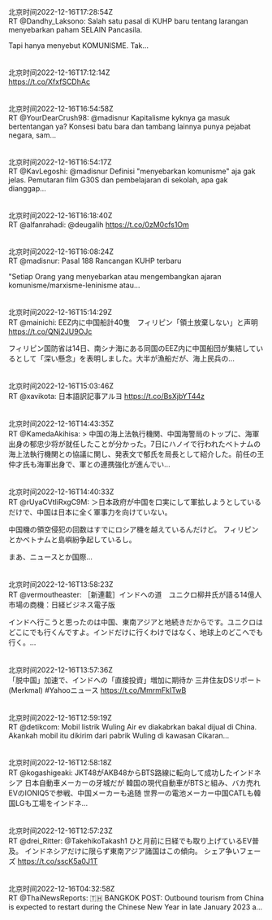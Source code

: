 北京时间2022-12-16T17:28:54Z<br>RT @Dandhy_Laksono: Salah satu pasal di KUHP baru tentang larangan menyebarkan paham SELAIN Pancasila.

Tapi hanya menyebut KOMUNISME. Tak…<br><br><br>北京时间2022-12-16T17:12:14Z<br>https://t.co/XfxfSCDhAc<br><br><br>北京时间2022-12-16T16:54:58Z<br>RT @YourDearCrush98: @madisnur Kapitalisme kyknya ga masuk bertentangan ya? Konsesi batu bara dan tambang lainnya punya pejabat negara, sam…<br><br><br>北京时间2022-12-16T16:54:17Z<br>RT @KavLegoshi: @madisnur Definisi "menyebarkan komunisme" aja gak jelas. Pemutaran film G30S dan pembelajaran di sekolah, apa gak dianggap…<br><br><br>北京时间2022-12-16T16:18:40Z<br>RT @alfanrahadi: @deugalih https://t.co/0zM0cfs1Om<br><br><br>北京时间2022-12-16T16:08:24Z<br>RT @madisnur: Pasal 188 Rancangan KUHP terbaru

"Setiap Orang yang menyebarkan atau mengembangkan ajaran komunisme/marxisme-leninisme atau…<br><br><br>北京时间2022-12-16T15:14:29Z<br>RT @mainichi: EEZ内に中国船計40隻　フィリピン「領土放棄しない」と声明
https://t.co/QNj2JU9OJc

フィリピン国防省は14日、南シナ海にある同国のEEZ内に中国船団が集結しているとして「深い懸念」を表明しました。大半が漁船だが、海上民兵の…<br><br><br>北京时间2022-12-16T15:03:46Z<br>RT @xavikota: 日本語訳記事アルヨ
https://t.co/BsXjbYT44z<br><br><br>北京时间2022-12-16T14:43:35Z<br>RT @KamedaAkihisa: &gt; 中国の海上法執行機関、中国海警局のトップに、海軍出身の郁忠少将が就任したことが分かった。7日にハノイで行われたベトナムの海上法執行機関との協議に関し、発表文で郁氏を局長として紹介した。前任の王仲才氏も海軍出身で、軍との連携強化が進んでい…<br><br><br>北京时间2022-12-16T14:40:33Z<br>RT @rUyaCVtIiRxgC9M: ＞日本政府が中国を口実にして軍拡しようとしているだけで、中国は日本に全く軍事力を向けていない。　

中国機の領空侵犯の回数はすでにロシア機を越えているんだけど。
フィリピンとかベトナムと島嶼紛争起しているし。　

まあ、ニュースとか国際…<br><br><br>北京时间2022-12-16T13:58:23Z<br>RT @vermoutheaster: ［新連載］インドへの道　ユニクロ柳井氏が語る14億人市場の商機：日経ビジネス電子版

インドへ行こうと思ったのは中国、東南アジアと地続きだからです。ユニクロはどこにでも行くんですよ。インドだけに行くわけではなく、地球上のどこへでも行く。…<br><br><br>北京时间2022-12-16T13:57:36Z<br>「脱中国」加速で、インドへの「直接投資」増加に期待か 三井住友DSリポート(Merkmal)
#Yahooニュース
https://t.co/MmrmFkITwB<br><br><br>北京时间2022-12-16T12:59:19Z<br>RT @detikcom: Mobil listrik Wuling Air ev diakabrkan bakal dijual di China. Akankah mobil itu dikirim dari pabrik Wuling di kawasan Cikaran…<br><br><br>北京时间2022-12-16T12:58:18Z<br>RT @kogashigeaki: JKT48がAKB48からBTS路線に転向して成功したインドネシア
日本自動車メーカーの牙城だが
韓国の現代自動車がBTSと組み、バカ売れEVのIONIQ5で参戦、中国メーカーも追随
世界一の電池メーカー中国CATLも韓国LGも工場をインドネ…<br><br><br>北京时间2022-12-16T12:57:23Z<br>RT @drei_Ritter: @TakehikoTakash1 ひと月前に日経でも取り上げているEV普及。
インドネシアだけに限らず東南アジア諸国はこの傾向。
シェア争いフェーズ
https://t.co/sscK5a0J1T<br><br><br>北京时间2022-12-16T04:32:58Z<br>RT @ThaiNewsReports: 🇹🇭 BANGKOK POST: Outbound tourism from China is expected to restart during the Chinese New Year in late January 2023 a…<br><br><br>